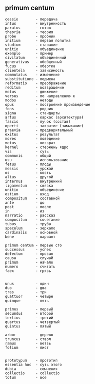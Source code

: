## primum centum

    cessio        - передача
    intus         - внутренность
    paratus       - готов
    theoria       - теория
    probe         - пробник
    initium       - первая попытка
    studium       - старание
    unitio        - объединение
    exemplo       - пример
    civitatum     - объединенный
    generativus   - обобщенный
    fucus         - обертка
    clientela     - зависимость
    commutatus    - изменение
    substitutione - подмена
    reformatio    - преображение
    reditum       - возвращение
    motus         - движение
    versus        - по направлению к
    modos         - методы
    opus          - построение произведение
    fons          - родник
    signa         - стандарты
    artus         - каркас (архитектура)
    fascis        - пучок (состав)
    operti        - закрытие (замыкание)
    praevia       - предварительный
    exitus        - результат
    mores         - поведение
    metus         - возврат
    kernel        - стержень ядро
    vis           - суть 
    communis      - общий
    usu           - использование
    fetus         - плоды
    messis        - урожай
    os            - кость
    alius         - другой
    internus      - внутренний
    ligamentum    - связка
    unitio        - объединение
    ostium        - вход
    compositum    - составной
    ante          - до
    post          - после
    in            - из
    narratio      - рассказ
    compositum    - сочетание
    tubus         - труба
    speculum      - зеркало
    cardinalis    - основной
    bene          - вариант

    primum centum - первые сто
    successus     - успех
    defectum      - провал
    causa         - случай
    primum        - начало
    numero        - считать
    faex          - грязь


    unus          - один
    duo           - два
    tres          - три
    quattuor      - четыре
    quinque       - пять

    primus        - первый
    secundus      - второй
    tertius       - третий 
    quartus       - четвертый
    quintus       - пятый

    arbor         - дерево
    truncus       - ствол
    ramus         - ветвь
    folium        - лист


    prototypum    - прототип
    essentia hoc  - суть этого
    dubia         - сомнения
    collectio     - collectio
    totum         - все
  

##
##
##



